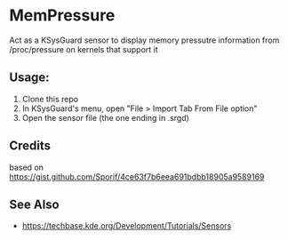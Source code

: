# MemPressure

Act as a KSysGuard sensor to display memory pressutre information from /proc/pressure on kernels that support it

## Usage:
 1. Clone this repo
 2. In KSysGuard's menu, open "File > Import Tab From File option"
 3. Open the sensor file (the one ending in .srgd)

## Credits

based on https://gist.github.com/Sporif/4ce63f7b6eea691bdbb18905a9589169

## See Also
 - https://techbase.kde.org/Development/Tutorials/Sensors